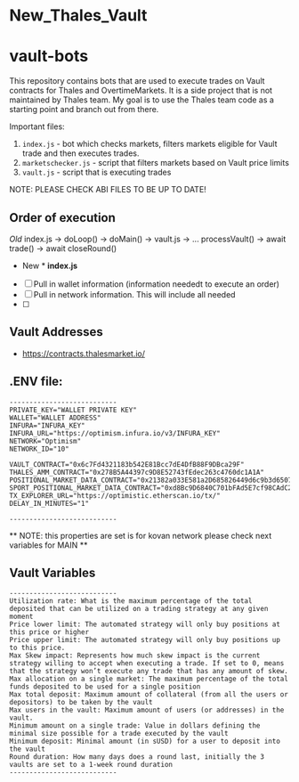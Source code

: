 # New_Thales_Vault

# vault-bots

This repository contains bots that are used to execute trades on Vault contracts for Thales and OvertimeMarkets. It is a side project that is not maintained by Thales team. My goal is to use the Thales team code as a starting point and branch out from there.

Important files:

1. `index.js` - bot which checks markets, filters markets eligible for Vault trade and then executes trades.
2. `marketschecker.js` - script that filters markets based on Vault price limits
3. `vault.js` - script that is executing trades

NOTE: PLEASE CHECK ABI FILES TO BE UP TO DATE!

## Order of execution

_Old_
index.js -> doLoop() -> doMain() -> vault.js -> ...
processVault() -> await trade() -> await closeRound()

- New \*
  **index.js**

* [ ] Pull in wallet information (information neededt to execute an order)
* [ ] Pull in network information. This will include all needed
* [ ]

## Vault Addresses

- https://contracts.thalesmarket.io/

## .ENV file:

```
---------------------------
PRIVATE_KEY="WALLET PRIVATE KEY"
WALLET="WALLET ADDRESS"
INFURA="INFURA_KEY"
INFURA_URL="https://optimism.infura.io/v3/INFURA_KEY"
NETWORK="Optimism"
NETWORK_ID="10"

VAULT_CONTRACT="0x6c7Fd4321183b542E81Bcc7dE4DfB88F9DBca29F"
THALES_AMM_CONTRACT="0x278B5A44397c9D8E52743fEdec263c4760dc1A1A"
POSITIONAL_MARKET_DATA_CONTRACT="0x21382a033E581a2D685826449d6c9b3d6507e23C"
SPORT_POSITIONAL_MARKET_DATA_CONTRACT="0xd8Bc9D6840C701bFAd5E7cf98CAdC2ee637c0701"
TX_EXPLORER_URL="https://optimistic.etherscan.io/tx/"
DELAY_IN_MINUTES="1"

---------------------------
```

** NOTE: this properties are set is for kovan network please check next variables for MAIN **

## Vault Variables

```
---------------------------
Utilization rate: What is the maximum percentage of the total deposited that can be utilized on a trading strategy at any given moment
Price lower limit: The automated strategy will only buy positions at this price or higher
Price upper limit: The automated strategy will only buy positions up to this price.
Max Skew impact: Represents how much skew impact is the current strategy willing to accept when executing a trade. If set to 0, means that the strategy won’t execute any trade that has any amount of skew.
Max allocation on a single market: The maximum percentage of the total funds deposited to be used for a single position
Max total deposit: Maximum amount of collateral (from all the users or depositors) to be taken by the vault
Max users in the vault: Maximum amount of users (or addresses) in the vault.
Minimum amount on a single trade: Value in dollars defining the minimal size possible for a trade executed by the vault
Minimum deposit: Minimal amount (in sUSD) for a user to deposit into the vault
Round duration: How many days does a round last, initially the 3 vaults are set to a 1-week round duration
---------------------------
```
